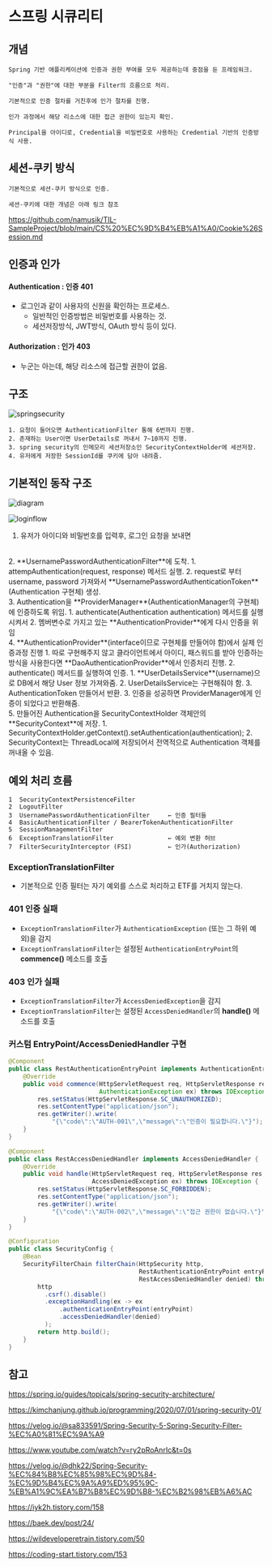 # 스프링 시큐리티 

## 개념

    Spring 기반 애플리케이션에 인증과 권한 부여를 모두 제공하는데 중점을 둔 프레임워크. 

    "인증"과 "권한"에 대한 부분을 Filter의 흐름으로 처리.

    기본적으로 인증 절차를 거친후에 인가 절차를 진행. 

    인가 과정에서 해당 리소스에 대한 접근 권한이 있는지 확인. 

    Principal을 아이디로, Credential을 비밀번호로 사용하는 Credential 기반의 인증방식 사용.

## 세션-쿠키 방식

    기본적으로 세션-쿠키 방식으로 인증. 

    세션-쿠키에 대한 개념은 아래 링크 참조 

https://github.com/namusik/TIL-SampleProject/blob/main/CS%20%EC%9D%B4%EB%A1%A0/Cookie%26Session.md


## 인증과 인가 

#### Authentication : 인증 401

- 로그인과 같이 사용자의 신원을 확인하는 프로세스.
  - 일반적인 인증방법은 비밀번호를 사용하는 것.
  - 세션저장방식, JWT방식, OAuth 방식 등이 있다. 

#### Authorization : 인가 403

- 누군는 아는데, 해당 리소스에 접근할 권한이 없음.

## 구조 

![springsecurity](../../images/Spring/springsecurity.png)

    1. 요청이 들어오면 AuthenticationFilter 통해 6번까지 진행. 
    2. 존재하는 User이면 UserDetails로 꺼내서 7~10까지 진행. 
    3. spring security의 인메모리 세션저장소인 SecurityContextHolder에 세션저장. 
    4. 유저에게 저장한 SessionId를 쿠키에 담아 내려줌. 


## 기본적인 동작 구조

![diagram](../../images/Spring/spring-security-flow-diagram.png)

![loginflow](../../images/Spring/loginFlow.png)

1. 유저가 아이디와 비밀번호를 입력후, 로그인 요청을 보내면
 </br>  
2. **UsernamePasswordAuthenticationFilter**에 도착. 
   1. attempAuthentication(request, response) 메서드 실행.
   2. request로 부터 username, password 가져와서 **UsernamePasswordAuthenticationToken**(Authentication 구현체) 생성. 
</br>
3. Authentication을 **ProviderManager**(AuthenticationManager의 구현체)에 인증하도록 위임. 
   1. authenticate(Authentication authentication) 메서드를 실행시켜서
   2. 멤버변수로 가지고 있는 **AuthenticationProvider**에게 다시 인증을 위임
   
   </br>
4. **AuthenticationProvider**(interface이므로 구현체를 만들어야 함)에서 실제 인증과정 진행
   1. 따로 구현해주지 않고 클라이언트에서 아이디, 패스워드를 받아 인증하는 방식을 사용한다면 **DaoAuthenticationProvider**에서 인증처리 진행.
   2. authenticate() 메서드를 실행하여 인증.
      1. **UserDetailsService**(username)으로 DB에서 해당 User 정보 가져와줌. 
      2. UserDetailsService는 구현해줘야 함.
      3. AuthenticationToken 만들어서 반환.
   3. 인증을 성공하면 ProviderManager에게 인증이 되었다고 반환해줌.
   </br>
5. 만들어진 Authentication을 SecurityContextHolder 객체안의 **SecurityContext**에 저장.
   1. SecurityContextHolder.getContext().setAuthentication(authentication);
   2. SecurityContext는 ThreadLocal에 저장되어서 전역적으로 Authentication 객체를 꺼내올 수 있음.

## 예외 처리 흐름

```text
1  SecurityContextPersistenceFilter
2  LogoutFilter
3  UsernamePasswordAuthenticationFilter     ← 인증 필터들
4  BasicAuthenticationFilter / BearerTokenAuthenticationFilter
5  SessionManagementFilter
6  ExceptionTranslationFilter               ← 예외 변환 허브
7  FilterSecurityInterceptor (FSI)          ← 인가(Authorization)
```
### ExceptionTranslationFilter
- 기본적으로 인증 필터는 자기 예외를 스스로 처리하고 ETF를 거치지 않는다.

### 401 인증 실패

- `ExceptionTranslationFilter`가 `AuthenticationException` (또는 그 하위 예외)을 감지
- `ExceptionTranslationFilter`는 설정된 `AuthenticationEntryPoint`의 **commence()** 메소드를 호출

### 403 인가 실패

- `ExceptionTranslationFilter`가 `AccessDeniedException`을 감지
- `ExceptionTranslationFilter`는 설정된 `AccessDeniedHandler`의 **handle()** 메소드를 호출

### 커스텀 EntryPoint/AccessDeniedHandler 구현

```java
@Component
public class RestAuthenticationEntryPoint implements AuthenticationEntryPoint {
    @Override
    public void commence(HttpServletRequest req, HttpServletResponse res,
                         AuthenticationException ex) throws IOException {
        res.setStatus(HttpServletResponse.SC_UNAUTHORIZED);
        res.setContentType("application/json");
        res.getWriter().write(
            "{\"code\":\"AUTH-001\",\"message\":\"인증이 필요합니다.\"}");
    }
}

@Component
public class RestAccessDeniedHandler implements AccessDeniedHandler {
    @Override
    public void handle(HttpServletRequest req, HttpServletResponse res,
                       AccessDeniedException ex) throws IOException {
        res.setStatus(HttpServletResponse.SC_FORBIDDEN);
        res.setContentType("application/json");
        res.getWriter().write(
            "{\"code\":\"AUTH-002\",\"message\":\"접근 권한이 없습니다.\"}");
    }
}

@Configuration
public class SecurityConfig {
    @Bean
    SecurityFilterChain filterChain(HttpSecurity http,
                                    RestAuthenticationEntryPoint entryPoint,
                                    RestAccessDeniedHandler denied) throws Exception {
        http
          .csrf().disable()
          .exceptionHandling(ex -> ex
              .authenticationEntryPoint(entryPoint)
              .accessDeniedHandler(denied)
          );
        return http.build();
    }
}
```

## 참고 
https://spring.io/guides/topicals/spring-security-architecture/

https://kimchanjung.github.io/programming/2020/07/01/spring-security-01/

https://velog.io/@sa833591/Spring-Security-5-Spring-Security-Filter-%EC%A0%81%EC%9A%A9

https://www.youtube.com/watch?v=ry2pRoAnrIc&t=0s

https://velog.io/@dhk22/Spring-Security-%EC%84%B8%EC%85%98%EC%9D%84-%EC%9D%B4%EC%9A%A9%ED%95%9C-%EB%A1%9C%EA%B7%B8%EC%9D%B8-%EC%B2%98%EB%A6%AC

https://iyk2h.tistory.com/158

https://baek.dev/post/24/

https://wildeveloperetrain.tistory.com/50

https://coding-start.tistory.com/153